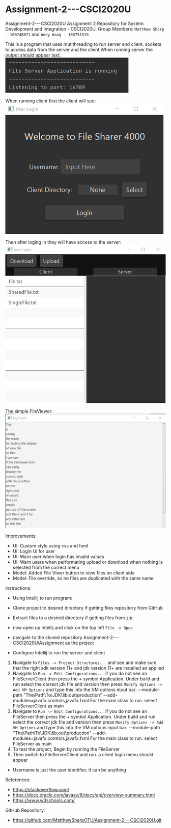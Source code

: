 # Assignment-2---CSCI2020U
Assignment-2---CSCI2020U Assignment 2 Repository for System Development and Integration - CSCI2020U.
Group Members: `Matthew Sharp - 100748071` and `Andy Wang - 100751519`

This is a program that uses mutithreading to run server and client. sockets to access data from the server and the client
When running server the output should appear text:
![Alt text](/ServerIndication.png)

When running client first the client will see:
![Alt text](/LoginWindow.png)

Then after loging in they will have access to the server:
![Alt text](/ClientUi.png)

The simple FileViewer:
![Alt text](/FileViewer.png)

Improvements:
- UI: Custom style using css and fxml
- UI: Login Ui for user
- UI: Warn user when login has invalid values
- UI: Warn users when performating upload or download when nothing is selected from the correct menu
- Model: Added File Viwer button to view files on client side
- Model: File override, so no files are duplicated with the same name

Instructions:
- Using Intellij to run program:

- Clone project to desired directory if getting files repository from GitHub
- Extract files to a desired directory if getting files from zip.

- now open up Intellij and click on the top left `File -> Open`
- navigate to the cloned repository Assignment-2---CSCI2020U/Assignment as the project

- Configure Intellij to run the server and client
1. Navigate to `Files -> Project Structures...` and see and make sure that the right sdk version 11+ and jdk version 11+ are installed an applied
2. Navigate to `Run -> Edit Configurations...` if you do not see an FileServerClient then press the + symbol Application. Under build and run select the correct jdk file and version 
then press `Modify Options -> Add VM Options` and type this into the VM options input bar: --module-path "The\Path\To\JDK\lib;out\production" --add-modules=javafx.controls,javafx.fxml
	For the main class to run. select FileServerClient as main
3. Navigate to `Run -> Edit Configurations...` if you do not see an FileServer then press the + symbol Application. Under build and run select the correct jdk file and version 
	then press `Modify Options -> Add VM Options` and type this into the VM options input bar: --module-path "The\Path\To\JDK\lib;out\production" --add-modules=javafx.controls,javafx.fxml
	For the main class to run. select FileServer as main
4. To test the project, Begin by running the FileServer
5. Then switch to FileServerClient and run. a client login menu should appear

- Username is just the user identifier, it can be anything

References:
- https://stackoverflow.com/
- https://docs.oracle.com/javase/8/docs/api/overview-summary.html
- https://www.w3schools.com/

GitHub Repository:
- https://github.com/MatthewSharpOTU/Assignment-2---CSCI2020U.git
